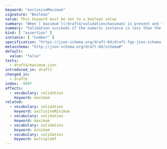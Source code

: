 ```yaml
---
keyword: "exclusiveMaximum"
signature: "Boolean"
value: This keyword must be set to a boolean value
summary: "When [`maximum`](/draft4/validation/maximum) is present and this keyword is set to true, the numeric instance must be less than the value in [`maximum`](/draft4/validation/maximum)."
summary: "Validation succeeds if the numeric instance is less than the given number."
kind: [ "assertion" ]
instance: [ "number" ]
specification: "https://json-schema.org/draft-04/draft-fge-json-schema-validation-00#rfc.section.5.1.2"
metaschema: "http://json-schema.org/draft-04/schema#"
default:
  value: "false"
tests:
  - draft4/maximum.json
introduced_in: draft3
changed_in:
  - draft6
index: -9997
affects:
  - vocabulary: validation
    keyword: maximum
related:
  - vocabulary: validation
    keyword: exclusiveMinimum
  - vocabulary: validation
    keyword: maximum
  - vocabulary: validation
    keyword: minimum
  - vocabulary: validation
    keyword: multipleOf
---
```

